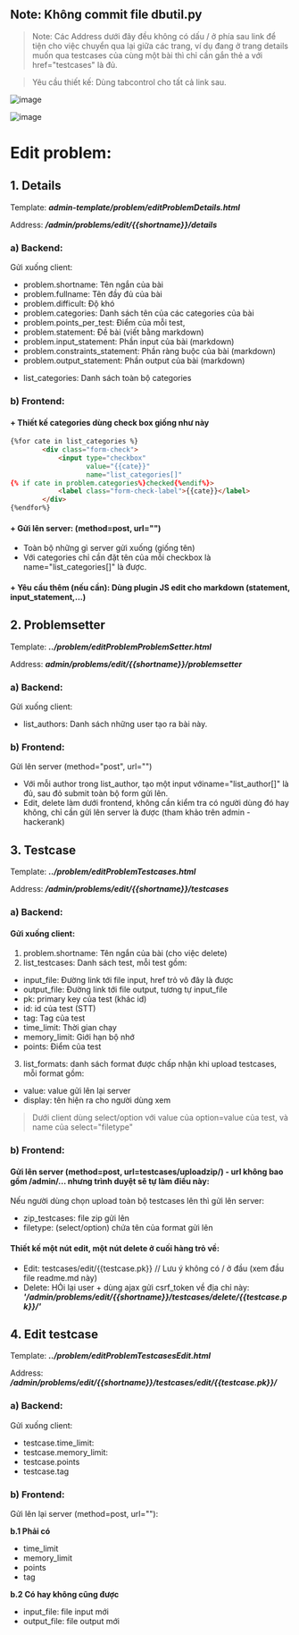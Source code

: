 ## Note: Không commit file dbutil.py
> Note: Các Address dưới đây đều không có dấu / ở phía sau link để tiện cho việc chuyển qua lại giữa các trang, ví dụ đang ở trang details muốn qua testcases của cùng một bài thì chỉ cần gắn thẻ a với href="testcases" là đủ.

>Yêu cầu thiết kế: Dùng tabcontrol cho tất cả link sau.

![image](https://i.ibb.co/9sgkYd7/Screenshot-from-2021-07-20-15-22-54.png)


![image](https://i.ibb.co/R2grkMw/Screenshot-from-2021-07-20-15-24-00.png)

# Edit problem:
## 1. Details
Template: ***admin-template/problem/editProblemDetails.html***

Address: ***/admin/problems/edit/{{shortname}}/details***
### a) Backend:
Gửi xuống client:
- problem.shortname: Tên ngắn của bài
- problem.fullname: Tên đầy đủ của bài
- problem.difficult: Độ khó
- problem.categories: Danh sách tên của các categories của bài
- problem.points_per_test: Điểm của mỗi test,
- problem.statement: Đề bài (viết bằng markdown)
- problem.input_statement: Phần input của bài (markdown)
- problem.constraints_statement: Phần ràng buộc của bài (markdown)
- problem.output_statement: Phần output của bài (markdown)
> 
- list_categories: Danh sách toàn bộ categories
### b) Frontend:
#### + Thiết kế categories dùng check box giống như này
```html
{%for cate in list_categories %}
        <div class="form-check">
            <input type="checkbox" 
                   value="{{cate}}" 
                   name="list_categories[]"
{% if cate in problem.categories%}checked{%endif%}>
            <label class="form-check-label">{{cate}}</label>
        </div>
{%endfor%}
```
#### + Gửi lên server: (method=post, url="")
- Toàn bộ những gì server gửi xuống (giống tên)
- Với categories chỉ cần đặt tên của mỗi checkbox là name="list_categories[]" là được.
#### + Yêu cầu thêm (nếu cần): Dùng plugin JS edit cho markdown (statement, input_statement,...)

## 2. Problemsetter
Template: ***../problem/editProblemProblemSetter.html***

Address: ***admin/problems/edit/{{shortname}}/problemsetter***

### a) Backend:
Gửi xuống client:
- list_authors: Danh sách những user tạo ra bài này.
### b) Frontend:
Gửi lên server (method="post", url="")
- Với mỗi author trong list_author, tạo một input vớiname="list_author[]" là đủ, sau đỏ submit toàn bộ form gửi lên.
- Edit, delete làm dưới frontend, không cần kiểm tra có người dùng đó hay không, chỉ cần gửi lên server là được (tham khảo trên admin - hackerank)

## 3. Testcase
Template: ***../problem/editProblemTestcases.html***

Address: ***/admin/problems/edit/{{shortname}}/testcases***

### a) Backend:
#### Gửi xuống client:
1. problem.shortname: Tên ngắn của bài (cho việc delete)
2. list_testcases: Danh sách test, mỗi test gồm:
- input_file: Đường link tới file input, href trỏ vô đây là được
- output_file: Đường link tới file output, tương tự input_file
- pk: primary key của test (khác id)
- id: id của test (STT)
- tag: Tag của test
- time_limit: Thời gian chạy 
- memory_limit: Giới hạn bộ nhớ
- points: Điểm của test
3. list_formats: danh sách format được chấp nhận khi upload testcases, mỗi format gồm:
- value: value gửi lên lại server
- display: tên hiện ra cho người dùng xem

> Dưới client dùng select/option với value của option=value của test, và name của select="filetype"

### b) Frontend:
#### Gửi lên server (method=post, url=testcases/uploadzip/) - url không bao gồm /admin/... nhưng trình duyệt sẽ tự làm điều này:
Nếu người dùng chọn upload toàn bộ testcases lên thì gửi lên server:
- zip_testcases: file zip gửi lên
- filetype: (select/option) chứa tên của format gửi lên 
#### Thiết kế một nút edit, một nút delete ở cuối hàng trỏ về:
- Edit: testcases/edit/{{testcase.pk}} // Lưu ý không có / ở đầu (xem đầu file readme.md này)
- Delete: HỎi lại user + dùng ajax gửi csrf_token về địa chỉ này: ***'/admin/problems/edit/{{shortname}}/testcases/delete/{{testcase.pk}}/'***

## 4. Edit testcase

Template: ***../problem/editProblemTestcasesEdit.html***

Address: ***/admin/problems/edit/{{shortname}}/testcases/edit/{{testcase.pk}}/***

### a) Backend:
Gửi xuống client:
- testcase.time_limit:
- testcase.memory_limit:
- testcase.points
- testcase.tag

### b) Frontend:
Gửi lên lại server (method=post, url=""):

**b.1 Phải có**
- time_limit
- memory_limit
- points
- tag

**b.2 Có hay không cũng được**
- input_file: file input mới
- output_file: file output mới
